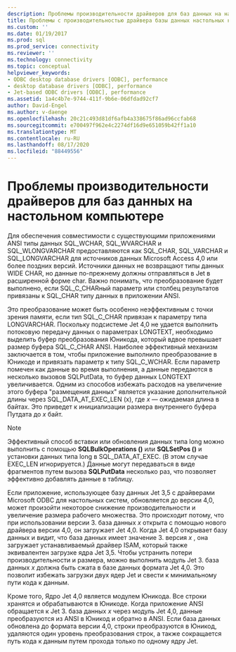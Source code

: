 ```yaml
---
description: Проблемы производительности драйверов для баз данных на настольном компьютере
title: Проблемы с производительностью драйвера базы данных настольных компьютеров | Документация Майкрософт
ms.custom: ''
ms.date: 01/19/2017
ms.prod: sql
ms.prod_service: connectivity
ms.reviewer: ''
ms.technology: connectivity
ms.topic: conceptual
helpviewer_keywords:
- ODBC desktop database drivers [ODBC], performance
- desktop database drivers [ODBC], performance
- Jet-based ODBC drivers [ODBC], performance
ms.assetid: 1a4c4b7e-9744-411f-9b6e-06dfdad92cf7
author: David-Engel
ms.author: v-daenge
ms.openlocfilehash: 20c21c493d81df6afb4a338675f86ad96ccfab68
ms.sourcegitcommit: e700497f962e4c2274df16d9e651059b42ff1a10
ms.translationtype: MT
ms.contentlocale: ru-RU
ms.lasthandoff: 08/17/2020
ms.locfileid: "88449556"
---
```

# <a name="desktop-database-driver-performance-issues"></a>Проблемы производительности драйверов для баз данных на настольном компьютере
Для обеспечения совместимости с существующими приложениями ANSI типы данных SQL_WCHAR, SQL_WVARCHAR и SQL_WLONGVARCHAR предоставляются как SQL_CHAR, SQL_VARCHAR и SQL_LONGVARCHAR для источников данных Microsoft Access 4,0 или более поздних версий. Источники данных не возвращают типы данных WIDE CHAR, но данные по-прежнему должны отправляться в Jet в расширенной форме char. Важно понимать, что преобразование будет выполнено, если SQL_C_CHARный параметр или столбец результатов привязаны к SQL_CHAR типу данных в приложении ANSI.  
  
 Это преобразование может быть особенно неэффективным с точки зрения памяти, если тип SQL_C_CHAR привязан к параметру типа LONGVARCHAR. Поскольку подсистеме Jet 4,0 не удается выполнить потоковую передачу данных о параметрах LONGTEXT, необходимо выделить буфер преобразования Юникода, который вдвое превышает размер буфера SQL_C_CHAR ANSI. Наиболее эффективный механизм заключается в том, чтобы приложение выполнило преобразование в Юникоде и привязать параметр к типу SQL_C_WCHAR. Если параметр помечен как данные во время выполнения, а данные передаются в несколько вызовов SQLPutData, то буфер данных LONGTEXT увеличивается. Одним из способов избежать расходов на увеличение этого буфера "размещения данных" является указание дополнительной длины через SQL_DATA_AT_EXEC_LEN (x), где *x* — ожидаемая длина в байтах. Это приведет к инициализации размера внутреннего буфера Путдата до *x* байт.  
  
> [!NOTE]  
>  Эффективный способ вставки или обновления данных типа long можно выполнить с помощью **SQLBulkOperations ()** или **SQLSetPos ()** и установки данных типа long в SQL_DATA_AT_EXEC. (В этом случае EXEC_LEN игнорируется.) Данные могут передаваться в виде фрагментов путем вызова **SQLPutData** несколько раз, что позволяет эффективно добавлять данные в таблицу.  
  
 Если приложение, использующее базу данных Jet 3,5 с драйверами Microsoft ODBC для настольных систем, обновляется до версии 4,0, может произойти некоторое снижение производительности и увеличение размера рабочего множества. Это происходит потому, что при использовании версии 3. база данных *x* открыта с помощью нового драйвера версии 4,0, он загружает Jet 4,0. Когда Jet 4,0 открывает базу данных и видит, что база данных имеет значение 3. версия *x* , она загружает устанавливаемый драйвер ISAM, который также эквивалентен загрузке ядра Jet 3,5. Чтобы устранить потери производительности и размера, можно выполнить модуль Jet 3. база данных *x* должна быть сжата в базе данных формата Jet 4,0. Это позволит избежать загрузки двух ядер Jet и свести к минимальному пути кода к данным.  
  
 Кроме того, Ядро Jet 4,0 является модулем Юникода. Все строки хранятся и обрабатываются в Юникоде. Когда приложение ANSI обращается к Jet 3. база данных *x* через модуль Jet 4,0, данные преобразуются из ANSI в Юникод и обратно в ANSI. Если база данных обновлена до формата версии 4,0, строки преобразуются в Юникод, удаляются один уровень преобразования строк, а также сокращается путь кода к данным путем прохода только по одному ядру Jet.
